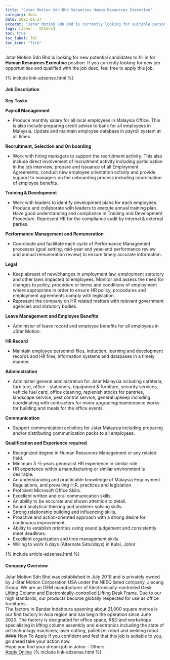 ```yaml
---
title: "Jstar Motion Sdn Bhd Vacancies Human Resources Executive" 
category: Jobs 
date: 2021-01-17 
excerpt: "Jstar Motion Sdn Bhd is currently looking for suitable person to fill in the Human Resources Executive which positioned at Johor - Others" 
tags: [Johor - Others] 
toc: true 
toc_label: TOC 
toc_icon: "fire" 
--- 
```


<p>Jstar Motion Sdn Bhd is looking for new potential candidates to fill in for <b>Human Resources Executive</b> position. If you currently looking for new job opportunities and qualified with the job desc, feel free to apply this job.
</p>{% include link-adsense.html %} 
<div><div><h4>Job Description</h4></div><div><div><span><div><p><strong>Key Tasks</strong></p><p><strong>Payroll Management</strong></p><ul><li>Produce monthly salary for all local employees in Malaysia Office. This is also include preparing credit advise to bank for all employees in Malaysia. Update and maintain employee database in payroll system at all times.</li></ul><p><strong>Recruitment, Selection and On boarding</strong></p><ul><li>Work with hiring managers to support the recruitment activity. This also include direct involvement of recruitment activity including participation in the job interview, prepare and issuance of all Employment Agreements, conduct new employee orientation activity and provide support to managers on the onboarding process including coordination of employee benefits.</li></ul><p><strong>Training &amp; Development</strong></p><ul><li>Work with leaders to identify development plans for each employees. Produce and collaborate with leaders to execute annual training plan. Have good understanding and compliance in Training and Development Procedure. Represent HR for the compliance audit by internal &amp; external parties.</li></ul><p><strong>Performance Management and Remuneration</strong></p><ul><li>Coordinate and facilitate each cycle of Performance Management processes (goal setting, mid-year and year-end performance review and annual remuneration review) to ensure timely accurate information.</li></ul><p><strong>&#8203;Legal</strong></p><ul><li>Keep abreast of new/changes in employment law, employment statutory and other laws impacted to employees. Monitor and assess the need for changes to policy, procedure or terms and conditions of employment where appropriate in order to ensure HR policy, procedures and employment agreements comply with legislation.&#160;&#160;</li><li>Represent the company on HR related matters with relevant government agencies and statutory bodies.</li></ul><p><strong>Leave Management and Employee Benefits</strong></p><ul><li>Administer of leave record and employee benefits for all employees in JStar Motion.</li></ul><p><strong>HR Record</strong></p><ul><li>Maintain employee personnel files, induction, learning and development records and HR files, information systems and databases in a timely manner.<strong>&#160;</strong></li></ul><p><strong>Administration</strong></p><ul><li>Administer general administration for Jstar Malaysia including cafeteria, furniture, office - stationery, equipment &amp; furniture, security services, vehicle fuel card, office cleaning, replenish stocks for pantries, landscape service, pest control service, general upkeep including coordinating with contractors for minor upgrading/maintenance works for&#160;building and meals for the office events.</li></ul><p><strong>Communication</strong></p><ul><li>Support communication activities for Jstar Malaysia including preparing and/or distributing communication packs to all employees.&#160;</li></ul><p><strong>Qualification and Experience required</strong></p><ul><li>Recognized degree in Human Resources Management or any related field.</li><li>Minimum 3 -5 years generalist HR experience in similar role.</li><li>HR experience within a manufacturing or similar environment is desirable.</li><li>An understanding and practicable knowledge of&#160;Malaysia Employment Regulations, and prevailing H.R. practices and legislation.</li><li>Proficient Microsoft Office Skills.&#160;</li><li>Excellent written and oral communication skills.</li><li>An ability to be accurate and shown attention to detail.</li><li>Sound analytical thinking and problem-solving skills.</li><li>Strong relationship building and influencing skills.</li><li>Proactive and action-oriented approach with a strong desire for continuous improvement.</li><li>Ability to establish priorities using sound judgement and consistently meet deadlines.</li><li>Excellent organization and time management skills.</li><li>Willing to work 6 days (Alternate Saturdays) in Kulai, Johor</li></ul></div></span></div></div></div> 
{% include article-adsense.html %} 
<div><div><h4>Company Overview</h4></div><div><div><span><div><div>Jstar Motion Sdn Bhd was established in July 2019 and is privately owned by J-Star Motion Corporation USA under the NEEQ listed company, Jiecang Group. We are an OEM manufacturer of Electronically-controlled Desk Lifting Column and Electronically-controlled Lifting Desk Frame. Due to our high standards, our products become globally respected for use as office furnitures.</div>
<div>The factory in Bandar Indahpura spanning about 21,000 square metres is our first factory in Asia region and has begin the operation since June 2020.&#160;The factory is designated for office space, R&amp;D and workshops specializing in lifting column assembly and electronics including the state of art technology machines; laser cutting, palletizer robot and welding robot.</div></div></span></div></div></div> 
#### How To Apply 
If you confident and feel that this job is suitable to you, go ahead take your action now. <br/> 
Hope you find your dream job in Johor - Others. <br/> 
<a href="https://www.jobstreet.com.my/en/job/human-resources-executive-4464869?jobId=jobstreet-my-job-4464869&sectionRank=4&token=0~772650d4-9821-4a12-a607-b73b03e65f0e&fr=SRP%20View%20In%20New%20Ta" class="btn btn--info" target="_blank" rel="nofollow noopenner">Apply Online</a> 
{% include link-adsense.html %} 